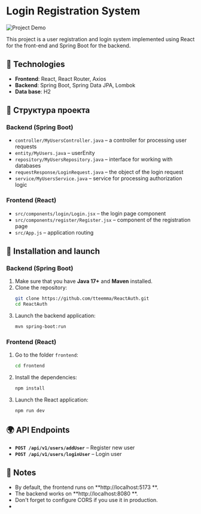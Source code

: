 # Login Registration System

![Project Demo](https://user-images.githubusercontent.com/74038190/212748842-9fcbad5b-6173-4175-8a61-521f3dbb7514.gif)


This project is a user registration and login system implemented using React for the front-end and Spring Boot for the backend.

## 🚀 Technologies

- **Frontend**: React, React Router, Axios
- **Backend**: Spring Boot, Spring Data JPA, Lombok
- **Data base**: H2

## 📂 Структура проекта

### Backend (Spring Boot)

- `controller/MyUsersController.java` – a controller for processing user requests
- `entity/MyUsers.java` – userEnity
- `repository/MyUsersRepository.java` – interface for working with databases
- `requestResponse/LoginRequest.java` – the object of the login request
- `service/MyUsersService.java` – service for processing authorization logic

### Frontend (React)
- `src/components/login/Login.jsx` – the login page component
- `src/components/register/Register.jsx` – component of the registration page
- `src/App.js` – application routing

## 🔧 Installation and launch

### Backend (Spring Boot)
1. Make sure that you have **Java 17+** and **Maven** installed.
2. Clone the repository:
   ```sh
   git clone https://github.com/tteemma/ReactAuth.git
   cd ReactAuth
   ```
3. Launch the backend application:
   ```sh
   mvn spring-boot:run
   ```

### Frontend (React)
1. Go to the folder `frontend`:
   ```sh
   cd frontend
   ```
2. Install the dependencies:
   ```sh
   npm install
   ```
3. Launch the React application:
   ```sh
   npm run dev
   ```

## 🌍 API Endpoints

- **`POST /api/v1/users/addUser`** – Register new user
- **`POST /api/v1/users/loginUser`** – Login user

## 📌 Notes
- By default, the frontend runs on **http://localhost:5173 **.
- The backend works on **http://localhost:8080 **.
- Don't forget to configure CORS if you use it in production.
- 
